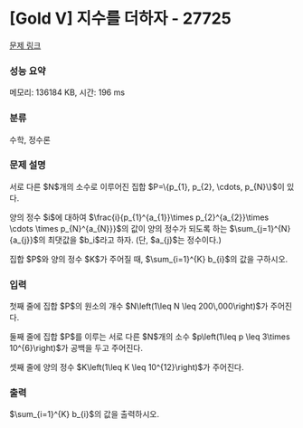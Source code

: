 # [Gold V] 지수를 더하자 - 27725 

[문제 링크](https://www.acmicpc.net/problem/27725) 

### 성능 요약

메모리: 136184 KB, 시간: 196 ms

### 분류

수학, 정수론

### 문제 설명

<p>서로 다른 $N$개의 소수로 이루어진 집합 $P=\{p_{1}, p_{2}, \cdots, p_{N}\}$이 있다.</p>

<p>양의 정수 $i$에 대하여 $\frac{i}{p_{1}^{a_{1}}\times p_{2}^{a_{2}}\times \cdots \times p_{N}^{a_{N}}}$의 값이 양의 정수가 되도록 하는 $\sum_{j=1}^{N}{a_{j}}$의 최댓값을 $b_i$라고 하자. (단, $a_{j}$는 정수이다.)</p>

<p>집합 $P$와 양의 정수 $K$가 주어질 때, $\sum_{i=1}^{K} b_{i}$의 값을 구하시오.</p>

### 입력 

 <p>첫째 줄에 집합 $P$의 원소의 개수 $N\left(1\leq N \leq 200\,000\right)$가 주어진다.</p>

<p>둘째 줄에 집합 $P$를 이루는 서로 다른 $N$개의 소수 $p\left(1\leq p \leq 3\times 10^{6}\right)$가 공백을 두고 주어진다.</p>

<p>셋째 줄에 양의 정수 $K\left(1\leq K \leq 10^{12}\right)$가 주어진다.</p>

### 출력 

 <p>$\sum_{i=1}^{K} b_{i}$의 값을 출력하시오.</p>

